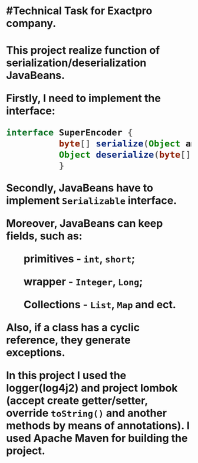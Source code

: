 <h1>#Technical Task for Exactpro company.<h1/> 
    
This project realize function of serialization/deserialization JavaBeans. 
<p> Firstly, I need to implement the interface:</p>

```java
interface SuperEncoder {
          byte[] serialize(Object anyBean);
          Object deserialize(byte[] data);
          }
 ```
<p>Secondly, JavaBeans have to implement <code>Serializable</code> interface.</p> 
<p>Moreover, JavaBeans can keep fields, such as:</p> 

<ul>primitives - <code>int</code>, <code>short</code>;</ul>
<ul>wrapper - <code>Integer</code>, <code>Long</code>;</ul> 
<ul>Collections - <code>List</code>, <code>Map</code> and ect.</ul> 

<p>Also, if a class has a cyclic reference, they generate exceptions.</p>
<p>In this project I used the logger(log4j2) and project lombok (accept create getter/setter, override <code>toString()</code>
and another methods by means of annotations). I used Apache Maven for building the project.</p> 
